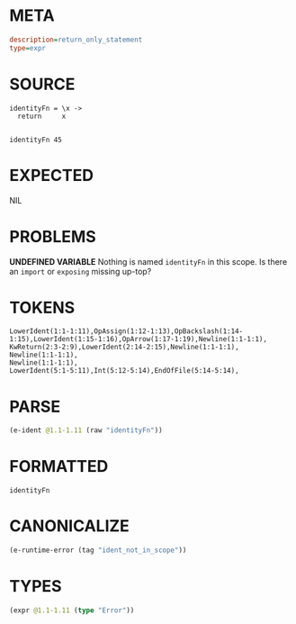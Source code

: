 # META
~~~ini
description=return_only_statement
type=expr
~~~
# SOURCE
~~~roc
identityFn = \x ->
  return     x


identityFn 45
~~~
# EXPECTED
NIL
# PROBLEMS
**UNDEFINED VARIABLE**
Nothing is named `identityFn` in this scope.
Is there an `import` or `exposing` missing up-top?

# TOKENS
~~~zig
LowerIdent(1:1-1:11),OpAssign(1:12-1:13),OpBackslash(1:14-1:15),LowerIdent(1:15-1:16),OpArrow(1:17-1:19),Newline(1:1-1:1),
KwReturn(2:3-2:9),LowerIdent(2:14-2:15),Newline(1:1-1:1),
Newline(1:1-1:1),
Newline(1:1-1:1),
LowerIdent(5:1-5:11),Int(5:12-5:14),EndOfFile(5:14-5:14),
~~~
# PARSE
~~~clojure
(e-ident @1.1-1.11 (raw "identityFn"))
~~~
# FORMATTED
~~~roc
identityFn
~~~
# CANONICALIZE
~~~clojure
(e-runtime-error (tag "ident_not_in_scope"))
~~~
# TYPES
~~~clojure
(expr @1.1-1.11 (type "Error"))
~~~
